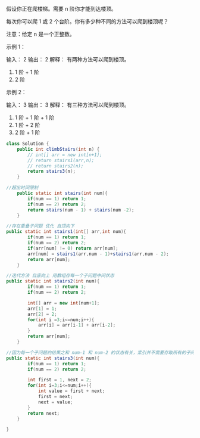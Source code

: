 假设你正在爬楼梯。需要 n 阶你才能到达楼顶。

每次你可以爬 1 或 2 个台阶。你有多少种不同的方法可以爬到楼顶呢？

注意：给定 n 是一个正整数。

示例 1：

输入： 2
输出： 2
解释： 有两种方法可以爬到楼顶。
1.  1 阶 + 1 阶
2.  2 阶

示例 2：

输入： 3
输出： 3
解释： 有三种方法可以爬到楼顶。
1.  1 阶 + 1 阶 + 1 阶
2.  1 阶 + 2 阶
3.  2 阶 + 1 阶

```java
class Solution {
    public int climbStairs(int n) {
        // int[] arr = new int[n+1];
        // return stairs1(arr,n);
        // return stairs2(n);
        return stairs3(n);
    }

//超出时间限制
    public static int stairs(int num){
        if(num == 1) return 1;
        if(num == 2) return 2;
        return stairs(num - 1) + stairs(num -2);
    }

//存在重叠子问题 优化 自顶向下
public static int stairs1(int[] arr,int num){
        if(num == 1) return 1;
        if(num == 2) return 2;
        if(arr[num] != 0) return arr[num];
        arr[num] = stairs1(arr,num - 1)+stairs1(arr,num - 2); 
        return arr[num];
    }

//迭代方法 自底向上 用数组存每一个子问题中间状态
public static int stairs2(int num){
        if(num == 1) return 1;
        if(num == 2) return 2;

        int[] arr = new int[num+1];
        arr[1] = 1;
        arr[2] = 2;
        for(int i =3;i<=num;i++){
            arr[i] = arr[i-1] + arr[i-2];
        }
        return arr[num];
    }

//因为每一个子问题的结果之和 num-1 和 num-2 的状态有关，索引并不需要存取所有的子问题状态
public static int stairs3(int num){
        if(num == 1) return 1;
        if(num == 2) return 2;

        int first = 1, next = 2;
        for(int i=3;i<=num;i++){
            int value = first + next;
            first = next;
            next = value;
        }
        return next;
    }

}
```